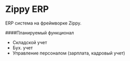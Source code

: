 Zippy ERP
========

ERP  система  на   фреймворке Zippy.

####Планируемый функционал

* Складской учет
* Бух. учет
* Управление  персоналом (зарплата,  кадровый учет)
